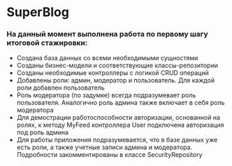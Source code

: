 # SuperBlog

### На данный момент выполнена работа по первому шагу итоговой стажировки:
* Создана база данных со всеми необходимыми сущностями
* Созданы бизнес-модели и соответствующие классы-репозитории
* Созданы необходимые контроллеры с логикой CRUD операций
* Добавлены роли: админ, модератор и пользователь. Для каждой роли добавлен пользователь
* Роль модератора (по задумке) всегда подразумевает роль пользователя. Аналогично роль админа также включает в себя роль модератора
* Для демострации работоспособности авторизации, основанной на ролях, к методу MyFeed контроллера User подключена авторизация под роль админа
* Для работы приложения подразумевается, что в базе данных уже есть роли, а также учетные записи админа и модератора. Подробности закомментированы в классе SecurityRepository
